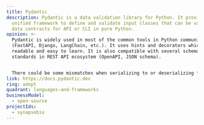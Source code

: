 ```yaml
---
title: Pydantic
description: Pydantic is a data validation library for Python. It provides a
  unified framework to define and validate input classes that can be used as
  data contracts for API or CLI in pure Python.
opinion: >-
  Pydantic is widely used in most of the common tools in Python community
  (FastAPI, Django, LangChain, etc.). It uses hints and decorators which make it
  readable and easy to learn. It is also compatible with several schema
  standards in REST API ecosystem (OpenAPI, JSON schema).


  There could be some mismatches when serializing to or deserializing from other schema standards (for `None` values for example). Proper testing has to be done to ensure the appropriate behaviour
link: https://docs.pydantic.dev
ring: adopt
quadrant: languages-and-frameworks
businessModel:
  - open-source
projectIds:
  - synapsebio
---
```


